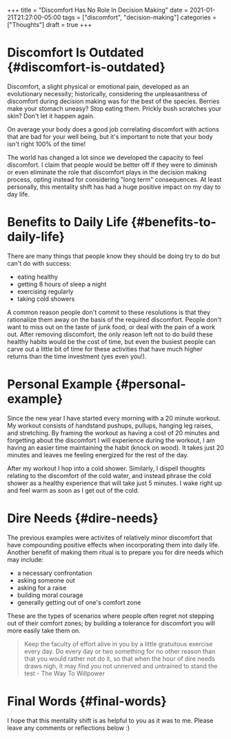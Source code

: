 +++
title = "Discomfort Has No Role In Decision Making"
date = 2021-01-21T21:27:00-05:00
tags = ["discomfort", "decision-making"]
categories = ["Thoughts"]
draft = true
+++

# Discomfort Is Outdated {#discomfort-is-outdated}

Discomfort, a slight physical or emotional pain, developed as an evolutionary necessity; historically, considering the unpleasantness of discomfort during decision making was for the best of the species. Berries make your stomach uneasy? Stop eating them. Prickly bush scratches your skin? Don't let it happen again.

On average your body does a good job correlating discomfort with actions that are bad for your well being, but it's important to note that your body isn't right 100% of the time!

The world has changed a lot since we developed the capacity to feel discomfort. I claim that people would be better off if they were to diminish or even eliminate the role that discomfort plays in the decision making process, opting instead for considering "long term" consequences. At least personally, this mentality shift has had a huge positive impact on my day to day life.


# Benefits to Daily Life {#benefits-to-daily-life}

There are many things that people know they should be doing try to do but can't do with success:

-   eating healthy
-   getting 8 hours of sleep a night
-   exercising regularly
-   taking cold showers

A common reason people don't commit to these resolutions is that they rationalize them away on the basis of the required discomfort. People don't want to miss out on the taste of junk food, or deal with the pain of a work out. After removing discomfort, the only reason left not to do build these healthy habits would be the cost of time, but even the busiest people can carve out a little bit of time for these activities that have much higher returns than the time investment (yes even you!).


# Personal Example {#personal-example}

Since the new year I have started every morning with a 20 minute workout. My workout consists of handstand pushups, pullups, hanging leg raises, and stretching. By framing the workout as having a cost of 20 minutes and forgetting about the discomfort I will experience during the workout, I am having an easier time maintaining the habit (knock on wood). It takes just 20 minutes and leaves me feeling energized for the rest of the day.

After my workout I hop into a cold shower. Similarly, I dispell thoughts relating to the discomfort of the cold water, and instead phrase the cold shower as a healthy experience that will take just 5 minutes. I wake right up and feel warm as soon as I get out of the cold.


# Dire Needs {#dire-needs}

The previous examples were activites of relatively minor discomfort that have compounding positive effects when incorporating them into daily life. Another benefit of making them ritual is to prepare you for dire needs which may include:

-   a necessary confrontation
-   asking someone out
-   asking for a raise
-   building moral courage
-   generally getting out of one's comfort zone

These are the types of scenarios where people often regret not stepping out of their comfort zones; by building a tolerance for discomfort you will more easily take them on.

> Keep the faculty of effort alive in you by a little gratuitous exercise every day. Do every day or two something for no other reason than that you would rather not do it, so that when the hour of dire needs draws nigh, it may find you not unnerved and untrained to stand the test - The Way To Willpower


# Final Words {#final-words}

I hope that this mentality shift is as helpful to you as it was to me. Please leave any comments or reflections below :)
